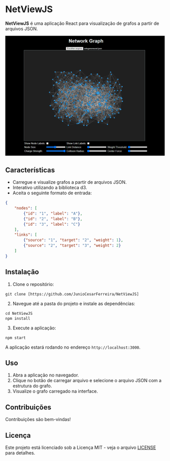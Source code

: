 # NetViewJS

**NetViewJS** é uma aplicação React para visualização de grafos a partir de arquivos JSON.

![NetViewJS Screenshot](https://github.com/JunioCesarFerreira/NetViewJS/blob/main/images/print.png)

## Características

- Carregue e visualize grafos a partir de arquivos JSON.
- Interativo utilizando a biblioteca d3.
- Aceita o seguinte formato de entrada:

```JSON
{
    "nodes": [
        {"id": "1", "label": "A"},
        {"id": "2", "label": "B"},
        {"id": "3", "label": "C"}
    ],
    "links": [
        {"source": "1", "target": "2", "weight": 1},
        {"source": "2", "target": "3", "weight": 2}
    ]
}
```


## Instalação

1. Clone o repositório:

```
git clone [https://github.com/JunioCesarFerreira/NetViewJS]
```

2. Navegue até a pasta do projeto e instale as dependências:

```
cd NetViewJS
npm install
```

3. Execute a aplicação:

```
npm start
```

A aplicação estará rodando no endereço `http://localhost:3000`.

## Uso

1. Abra a aplicação no navegador.
2. Clique no botão de carregar arquivo e selecione o arquivo JSON com a estrutura do grafo.
3. Visualize o grafo carregado na interface.

## Contribuições

Contribuições são bem-vindas!

## Licença

Este projeto está licenciado sob a Licença MIT - veja o arquivo [LICENSE](LICENSE) para detalhes.
